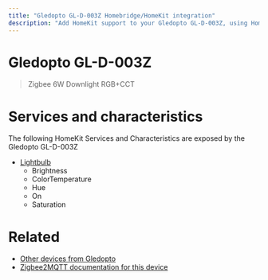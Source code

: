 ```yaml
---
title: "Gledopto GL-D-003Z Homebridge/HomeKit integration"
description: "Add HomeKit support to your Gledopto GL-D-003Z, using Homebridge, Zigbee2MQTT and homebridge-z2m."
---
```

<!---
This file has been GENERATED using src/docgen/docgen.ts
DO NOT EDIT THIS FILE MANUALLY!
-->
# Gledopto GL-D-003Z
> Zigbee 6W Downlight RGB+CCT


# Services and characteristics
The following HomeKit Services and Characteristics are exposed by
the Gledopto GL-D-003Z

* [Lightbulb](../../light.md)
  * Brightness
  * ColorTemperature
  * Hue
  * On
  * Saturation


# Related
* [Other devices from Gledopto](../index.md#gledopto)
* [Zigbee2MQTT documentation for this device](https://www.zigbee2mqtt.io/devices/GL-D-003Z.html)